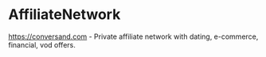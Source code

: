 # AffiliateNetwork
https://conversand.com - Private affiliate network with dating, e-commerce, financial, vod offers.

